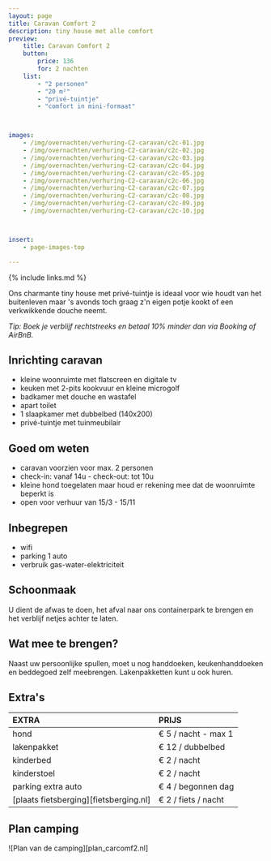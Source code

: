 ```yaml
---
layout: page
title: Caravan Comfort 2
description: tiny house met alle comfort
preview:
    title: Caravan Comfort 2
    button:
        price: 136
        for: 2 nachten
    list:
        - "2 personen"
        - "20 m²"
        - "privé-tuintje"
        - "comfort in mini-formaat"



images:
    - /img/overnachten/verhuring-C2-caravan/c2c-01.jpg
    - /img/overnachten/verhuring-C2-caravan/c2c-02.jpg
    - /img/overnachten/verhuring-C2-caravan/c2c-03.jpg
    - /img/overnachten/verhuring-C2-caravan/c2c-04.jpg
    - /img/overnachten/verhuring-C2-caravan/c2c-05.jpg
    - /img/overnachten/verhuring-C2-caravan/c2c-06.jpg
    - /img/overnachten/verhuring-C2-caravan/c2c-07.jpg
    - /img/overnachten/verhuring-C2-caravan/c2c-08.jpg
    - /img/overnachten/verhuring-C2-caravan/c2c-09.jpg
    - /img/overnachten/verhuring-C2-caravan/c2c-10.jpg



insert:
    - page-images-top

---
```


{% include links.md %}

Ons charmante tiny house met privé-tuintje is ideaal voor wie houdt van het buitenleven maar 's avonds toch graag z'n eigen potje kookt of een verkwikkende douche neemt.

*Tip: Boek je verblijf rechtstreeks en betaal 10% minder dan via Booking of AirBnB.*

## Inrichting caravan
- kleine woonruimte met flatscreen en digitale tv
- keuken met 2-pits kookvuur en kleine microgolf
- badkamer met douche en wastafel
- apart toilet
- 1 slaapkamer met dubbelbed (140x200)
- privé-tuintje met tuinmeubilair

## Goed om weten
- caravan voorzien voor max. 2 personen
- check-in: vanaf 14u - check-out: tot 10u
- kleine hond toegelaten maar houd er rekening mee dat de woonruimte beperkt is
- open voor verhuur van 15/3 - 15/11


## Inbegrepen
- wifi
- parking 1 auto
- verbruik gas-water-elektriciteit

## Schoonmaak
U dient de afwas te doen, het afval naar ons containerpark te brengen en het verblijf netjes achter te laten.


## Wat mee te brengen?
Naast uw persoonlijke spullen, moet u nog handdoeken, keukenhanddoeken en beddegoed zelf meebrengen.
Lakenpakketten kunt u ook huren.


## Extra's

EXTRA               | PRIJS
:-------------------|:-----------|
hond                | € 5 / nacht - max 1
lakenpakket         | € 12 / dubbelbed
kinderbed           | € 2 / nacht
kinderstoel         | € 2 / nacht
parking extra auto  | € 4 / begonnen dag
[plaats fietsberging][fietsberging.nl]| € 2 / fiets / nacht


## Plan camping

![Plan van de camping][plan_carcomf2.nl]
